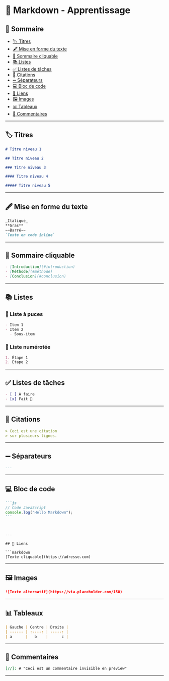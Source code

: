 # 📝 Markdown - Apprentissage

## 📌 Sommaire

- [🏷️ Titres](#-titres)
- [🖋️ Mise en forme du texte](#-mise-en-forme-du-texte)
- [🧭 Sommaire cliquable](#-sommaire-cliquable)
- [📚 Listes](#-listes)
- [✅ Listes de tâches](#-listes-de-tâches)
- [💬 Citations](#-citations)
- [➖ Séparateurs](#-séparateurs)
- [💻 Bloc de code](#-bloc-de-code)
- [🔗 Liens](#-liens)
- [🖼️ Images](#-images)
- [📊 Tableaux](#-tableaux)
- [🙈 Commentaires](#-commentaires)

---

## 🏷️ Titres

```markdown
# Titre niveau 1

## Titre niveau 2

### Titre niveau 3

#### Titre niveau 4

##### Titre niveau 5
```

---

## 🖋️ Mise en forme du texte

```markdown
_Italique_  
**Gras**  
~~Barré~~  
`Texte en code inline`
```

---

## 🧭 Sommaire cliquable

```markdown
- [Introduction](#introduction)
- [Méthode](#méthode)
- [Conclusion](#conclusion)
```

---

## 📚 Listes

### 🔹 Liste à puces

```markdown
- Item 1
- Item 2
  - Sous-item
```

### 🔸 Liste numérotée

```markdown
1. Étape 1
2. Étape 2
```

---

## ✅ Listes de tâches

```markdown
- [ ] À faire
- [x] Fait 💪
```

---

## 💬 Citations

```markdown
> Ceci est une citation  
> sur plusieurs lignes.
```

---

## ➖ Séparateurs

```markdown
---
```

---

## 💻 Bloc de code

````markdown
```js
// Code JavaScript
console.log("Hello Markdown");
```
````

````


---

## 🔗 Liens

```markdown
[Texte cliquable](https://adresse.com)
````

---

## 🖼️ Images

```markdown
![Texte alternatif](https://via.placeholder.com/150)
```

---

## 📊 Tableaux

```markdown
| Gauche | Centre | Droite |
| ------ | :----: | -----: |
| a      |   b    |      c |
```

---

## 🙈 Commentaires

```markdown
[//]: # "Ceci est un commentaire invisible en preview"
```

---
